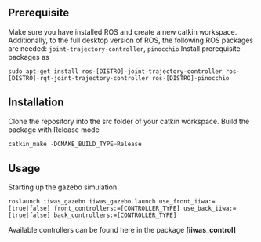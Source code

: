 ## Prerequisite 
Make sure you have installed ROS and create a new catkin workspace. 
Additionally, to the full desktop version of ROS, the following ROS packages are needed:
`joint-trajectory-controller`, `pinocchio`
Install prerequisite packages as
```
sudo apt-get install ros-[DISTRO]-joint-trajectory-controller ros-[DISTRO]-rqt-joint-trajectory-controller ros-[DISTRO]-pinocchio
```

## Installation 
Clone the repository into the src folder of your catkin workspace. 
Build the package with Release mode
```asm
catkin_make -DCMAKE_BUILD_TYPE=Release
```

## Usage

Starting up the gazebo simulation

```
roslaunch iiwas_gazebo iiwas_gazebo.launch use_front_iiwa:=[true|false] front_controllers:=[CONTROLLER_TYPE] use_back_iiwa:=[true|false] back_controllers:=[CONTROLLER_TYPE]
```

Available controllers can be found here in the package **[iiwas_control]**

